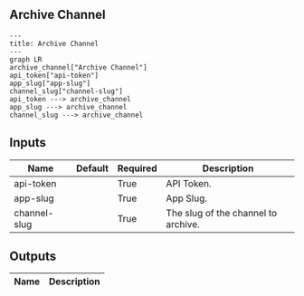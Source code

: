 ## Archive Channel

```mermaid
---
title: Archive Channel
---
graph LR
archive_channel["Archive Channel"]
api_token["api-token"]
app_slug["app-slug"]
channel_slug["channel-slug"]
api_token ---> archive_channel
app_slug ---> archive_channel
channel_slug ---> archive_channel
```
## Inputs
| Name | Default | Required | Description |
| --- | --- | --- | --- |
| api-token |  | True | API Token. |
| app-slug |  | True | App Slug. |
| channel-slug |  | True | The slug of the channel to archive. |

## Outputs
| Name | Description |
| --- | --- |

